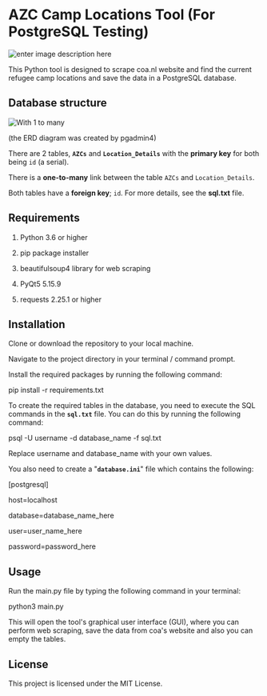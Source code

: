 
  
  

# AZC Camp Locations Tool (For PostgreSQL Testing)

  ![enter image description here](https://user-images.githubusercontent.com/122477951/224136310-6605add7-403d-4d1a-a82b-20fe84996f7b.png)

This Python tool is designed to scrape coa.nl website and find the current refugee camp locations and save the data in a PostgreSQL database.

  

## Database structure

![With 1 to many](https://user-images.githubusercontent.com/122477951/224125267-74d322ec-b125-4947-aa1e-53fa9d53edd5.png)

  
  

(the ERD diagram was created by pgadmin4)

  

There are 2 tables, **`AZCs`** and **`Location_Details`** with the **primary key** for both being `id` (a serial).

  

There is a **one-to-many** link between the table `AZCs` and `Location_Details`.

  

Both tables have a **foreign key**; `id`. For more details, see the **sql.txt** file.

  
  
  

## Requirements

  
  

1. Python 3.6 or higher

2. pip package installer

3. beautifulsoup4 library for web scraping

4. PyQt5 5.15.9

5. requests 2.25.1 or higher

  

## Installation

  

  

Clone or download the repository to your local machine.

Navigate to the project directory in your terminal / command prompt.

  

Install the required packages by running the following command:

  

pip install -r requirements.txt

  

To create the required tables in the database, you need to execute the SQL commands in the **`sql.txt`** file. You can do this by running the following command:

  
  

psql -U username -d database_name -f sql.txt

  

Replace username and database_name with your own values.

  

You also need to create a "**`database.ini`**" file which contains the following:

  

[postgresql]

  

host=localhost

database=database_name_here

user=user_name_here

password=password_here

  
  
  

## Usage

  

  

Run the main.py file by typing the following command in your terminal:

  

python3 main.py

  

This will open the tool's graphical user interface (GUI), where you can perform web scraping, save the data from coa's website and also you can empty the tables.

  
  
  
  
  
  

## License

  

This project is licensed under the MIT License.
